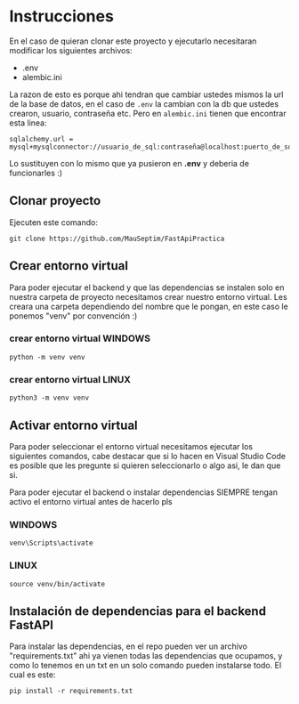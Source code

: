 # Instrucciones

En el caso de quieran clonar este proyecto y ejecutarlo necesitaran modificar los siguientes archivos:

* .env
* alembic.ini

La razon de esto es porque ahi tendran que cambiar ustedes mismos la url de la base de datos, en el caso de ``.env`` la cambian con la db que ustedes crearon, usuario, contraseña etc.
Pero en ``alembic.ini`` tienen que encontrar esta linea: 
```
sqlalchemy.url = mysql+mysqlconnector://usuario_de_sql:contraseña@localhost:puerto_de_sql/nombre_de_db
```
Lo sustituyen con lo mismo que ya pusieron en **.env** y deberia de funcionarles :)

## Clonar proyecto
Ejecuten este comando:
```
git clone https://github.com/MauSeptim/FastApiPractica
```


## Crear entorno virtual
Para poder ejecutar el backend y que las dependencias se instalen solo en nuestra carpeta de proyecto necesitamos crear nuestro entorno virtual.
Les creara una carpeta dependiendo del nombre que le pongan, en este caso le ponemos "venv" por convención :)

### crear entorno virtual WINDOWS
```
python -m venv venv
```

### crear entorno virtual LINUX
```
python3 -m venv venv
```

## Activar entorno virtual
Para poder seleccionar el entorno virtual necesitamos ejecutar los siguientes comandos, cabe destacar que si lo hacen en Visual Studio Code es posible
que les pregunte si quieren seleccionarlo o algo asi, le dan que si.

Para poder ejecutar el backend o instalar dependencias SIEMPRE tengan activo el entorno virtual antes de hacerlo pls

### WINDOWS
```
venv\Scripts\activate
```

### LINUX
```
source venv/bin/activate
```

## Instalación de dependencias para el backend FastAPI
Para instalar las dependencias, en el repo pueden ver un archivo "requirements.txt" ahi ya vienen todas las dependencias que ocupamos, y como lo tenemos en un txt
en un solo comando pueden instalarse todo. El cual es este:
```
pip install -r requirements.txt
```
